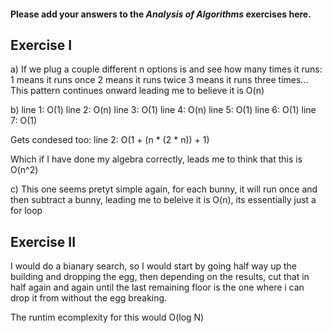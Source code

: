 #### Please add your answers to the ***Analysis of  Algorithms*** exercises here.

## Exercise I

a)
If we plug a couple different n options is and see how many times it runs:
1 means it runs once
2 means it runs twice
3 means it runs three times...
This pattern continues onward leading me to believe it is O(n)

b)
line 1: O(1)
line 2: O(n)
    line 3: O(1)
    line 4: O(n)
        line 5: O(1)
        line 6: O(1)
line 7: O(1)

Gets condesed too:
line 2: O(1 + (n * (2 * n)) + 1)     

Which if I have done my algebra correctly, leads me to think that this is O(n^2)


c)
This one seems pretyt simple again, for each bunny, it will run once and then subtract a bunny, leading me to beleive it is O(n), its essentially just a for loop

## Exercise II

I would do a bianary search, so I would start by going half way up the building and dropping the egg, then depending on the results, cut that in half again and again until the last remaining floor is the one where i can drop it from without the egg breaking. 

The runtim ecomplexity for this would O(log N)
